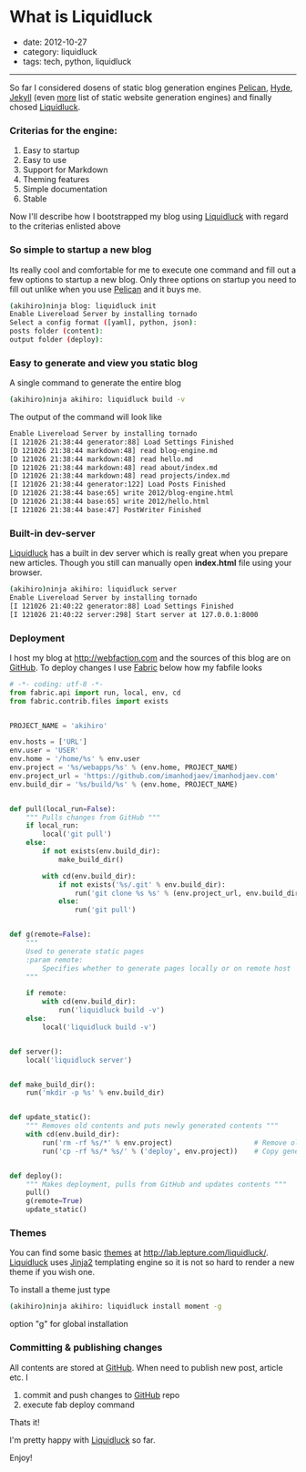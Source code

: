# What is Liquidluck

- date: 2012-10-27
- category: liquidluck
- tags: tech, python, liquidluck

------

So far I considered dosens of static blog generation engines [Pelican][], [Hyde][], [Jekyll][]
(even [more][] list of static website generation engines) and finally chosed [Liquidluck][].


### Criterias for the engine:

1. Easy to startup
2. Easy to use
3. Support for Markdown
4. Theming features
5. Simple documentation
6. Stable


Now I'll describe how I bootstrapped my blog using [Liquidluck][] with regard to the criterias enlisted above


### So simple to startup a new blog

Its really cool and comfortable for me to execute one command and fill out a few options to startup a new blog.
Only three options on startup you need to fill out unlike when you use [Pelican][] and it buys me.

````sh
(akihiro)ninja blog: liquidluck init
Enable Livereload Server by installing tornado
Select a config format ([yaml], python, json):
posts folder (content):
output folder (deploy):
````


### Easy to generate and view you static blog

A single command to generate the entire blog

````sh
(akihiro)ninja akihiro: liquidluck build -v
````

The output of the command will look like

````sh
Enable Livereload Server by installing tornado
[I 121026 21:38:44 generator:88] Load Settings Finished
[D 121026 21:38:44 markdown:48] read blog-engine.md
[D 121026 21:38:44 markdown:48] read hello.md
[D 121026 21:38:44 markdown:48] read about/index.md
[D 121026 21:38:44 markdown:48] read projects/index.md
[I 121026 21:38:44 generator:122] Load Posts Finished
[D 121026 21:38:44 base:65] write 2012/blog-engine.html
[D 121026 21:38:44 base:65] write 2012/hello.html
[I 121026 21:38:44 base:47] PostWriter Finished
````


### Built-in dev-server
[Liquidluck][] has a built in dev server which is really great when you prepare new articles.
Though you still can manually open **index.html** file using your browser.

````sh
(akihiro)ninja akihiro: liquidluck server
Enable Livereload Server by installing tornado
[I 121026 21:40:22 generator:88] Load Settings Finished
[I 121026 21:40:22 server:298] Start server at 127.0.0.1:8000
````

### Deployment

I host my blog at <http://webfaction.com> and the sources of this blog are on [GitHub][].
To deploy changes I use [Fabric][] below how my fabfile looks

````python
# -*- coding: utf-8 -*-
from fabric.api import run, local, env, cd
from fabric.contrib.files import exists


PROJECT_NAME = 'akihiro'

env.hosts = ['URL']
env.user = 'USER'
env.home = '/home/%s' % env.user
env.project = '%s/webapps/%s' % (env.home, PROJECT_NAME)
env.project_url = 'https://github.com/imanhodjaev/imanhodjaev.com'
env.build_dir = '%s/build/%s' % (env.home, PROJECT_NAME)


def pull(local_run=False):
    """ Pulls changes from GitHub """
    if local_run:
        local('git pull')
    else:
        if not exists(env.build_dir):
            make_build_dir()

        with cd(env.build_dir):
            if not exists('%s/.git' % env.build_dir):
                run('git clone %s %s' % (env.project_url, env.build_dir))
            else:
                run('git pull')


def g(remote=False):
    """
    Used to generate static pages
    :param remote:
        Specifies whether to generate pages locally or on remote host
    """

    if remote:
        with cd(env.build_dir):
            run('liquidluck build -v')
    else:
        local('liquidluck build -v')


def server():
    local('liquidluck server')


def make_build_dir():
    run('mkdir -p %s' % env.build_dir)


def update_static():
    """ Removes old contents and puts newly generated contents """
    with cd(env.build_dir):
        run('rm -rf %s/*' % env.project)                    # Remove old contents
        run('cp -rf %s/* %s/' % ('deploy', env.project))    # Copy generated static site into webroot


def deploy():
    """ Makes deployment, pulls from GitHub and updates contents """
    pull()
    g(remote=True)
    update_static()
````


### Themes

You can find some basic [themes][] at <http://lab.lepture.com/liquidluck/>.
[Liquidluck][] uses [Jinja2][] templating engine so it is not so hard to render a new theme if you wish one.

To install a theme just type

````sh
(akihiro)ninja akihiro: liquidluck install moment -g
````
option "g" for global installation


### Committing & publishing changes
All contents are stored at [GitHub][].
When need to publish new post, article etc. I

1. commit and push changes to [GitHub][] repo
2. execute fab deploy command

Thats it!


I'm pretty happy with [Liquidluck][] so far.


Enjoy!


[themes]: https://github.com/lepture/liquidluck/wiki/Themes
[jinja2]: http://jinja.pocoo.org/docs/
[Fabric]: http://fabfile.org
[GitHub]: https://github.com/imanhodjaev/imanhodjaev.com
[hyde]: http://ringce.com/hyde "Hyde"
[jekyll]: https://github.com/mojombo/jekyll
[pelican]: http://pelican.notmyidea.org "Pelican"
[liquidluck]: http://lab.lepture.com/liquidluck/ "Felix Felicis"
[more]: http://iwantmyname.com/blog/2011/02/list-static-website-generators.html
